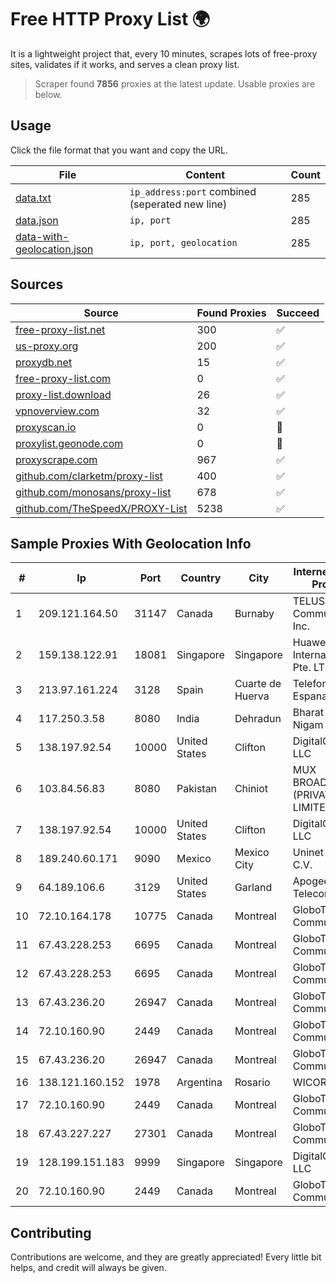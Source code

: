 
# Free HTTP Proxy List 🌍

It is a lightweight project that, every 10 minutes, scrapes lots of free-proxy sites, validates if it works, and serves a clean proxy list.


> Scraper found **7856** proxies at the latest update. Usable proxies are below.

## Usage

Click the file format that you want and copy the URL.


|File|Content|Count|
|----|-------|-----|
|[data.txt](https://raw.githubusercontent.com/themiralay/Proxy-List-World/master/data.txt)|`ip_address:port` combined (seperated new line)|285|
|[data.json](https://raw.githubusercontent.com/themiralay/Proxy-List-World/master/data.json)|`ip, port`|285|
|[data-with-geolocation.json](https://raw.githubusercontent.com/themiralay/Proxy-List-World/master/data-with-geolocation.json)|`ip, port, geolocation`|285|

## Sources

|Source|Found Proxies|Succeed|
|------|-------------|-------|
|[free-proxy-list.net](https://free-proxy-list.net)|300|✅|
|[us-proxy.org](https://www.us-proxy.org)|200|✅|
|[proxydb.net](http://proxydb.net)|15|✅|
|[free-proxy-list.com](https://free-proxy-list.com/?page=&port=&type%5B%5D=http&type%5B%5D=https&up_time=0&search=Search)|0|✅|
|[proxy-list.download](https://www.proxy-list.download/HTTP)|26|✅|
|[vpnoverview.com](https://vpnoverview.com/privacy/anonymous-browsing/free-proxy-servers)|32|✅|
|[proxyscan.io](https://www.proxyscan.io)|0|🚫|
|[proxylist.geonode.com](https://proxylist.geonode.com/api/proxy-list?limit=300&page=1&sort_by=lastChecked&sort_type=desc&protocols=http,https)|0|🚫|
|[proxyscrape.com](https://api.proxyscrape.com/v2/?request=displayproxies&protocol=http&timeout=10000&country=all&ssl=all&anonymity=all)|967|✅|
|[github.com/clarketm/proxy-list](https://raw.githubusercontent.com/clarketm/proxy-list/master/proxy-list-raw.txt)|400|✅|
|[github.com/monosans/proxy-list](https://raw.githubusercontent.com/monosans/proxy-list/main/proxies/http.txt)|678|✅|
|[github.com/TheSpeedX/PROXY-List](https://raw.githubusercontent.com/TheSpeedX/PROXY-List/master/http.txt)|5238|✅|


## Sample Proxies With Geolocation Info

|#|Ip|Port|Country|City|Internet Service Provider|
|-|--|----|-------|----|-------------------------|
|1|209.121.164.50|31147|Canada|Burnaby|TELUS Communications Inc.|
|2|159.138.122.91|18081|Singapore|Singapore|Huawei International Pte. LTD|
|3|213.97.161.224|3128|Spain|Cuarte de Huerva|Telefonica de Espana SAU|
|4|117.250.3.58|8080|India|Dehradun|Bharat Sanchar Nigam Ltd|
|5|138.197.92.54|10000|United States|Clifton|DigitalOcean, LLC|
|6|103.84.56.83|8080|Pakistan|Chiniot|MUX BROADBAND (PRIVATE) LIMITED|
|7|138.197.92.54|10000|United States|Clifton|DigitalOcean, LLC|
|8|189.240.60.171|9090|Mexico|Mexico City|Uninet S.A. de C.V.|
|9|64.189.106.6|3129|United States|Garland|Apogee Telecom Inc.|
|10|72.10.164.178|10775|Canada|Montreal|GloboTech Communications|
|11|67.43.228.253|6695|Canada|Montreal|GloboTech Communications|
|12|67.43.228.253|6695|Canada|Montreal|GloboTech Communications|
|13|67.43.236.20|26947|Canada|Montreal|GloboTech Communications|
|14|72.10.160.90|2449|Canada|Montreal|GloboTech Communications|
|15|67.43.236.20|26947|Canada|Montreal|GloboTech Communications|
|16|138.121.160.152|1978|Argentina|Rosario|WICORP SA|
|17|72.10.160.90|2449|Canada|Montreal|GloboTech Communications|
|18|67.43.227.227|27301|Canada|Montreal|GloboTech Communications|
|19|128.199.151.183|9999|Singapore|Singapore|DigitalOcean, LLC|
|20|72.10.160.90|2449|Canada|Montreal|GloboTech Communications|



## Contributing

Contributions are welcome, and they are greatly appreciated! Every
little bit helps, and credit will always be given.


